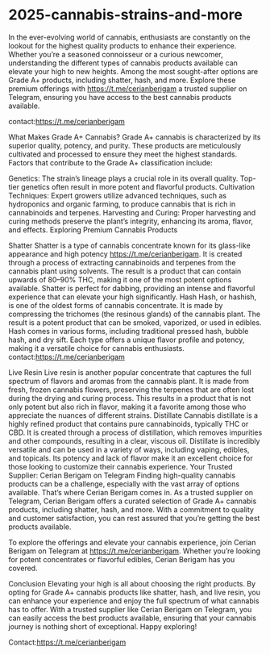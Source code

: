 # 2025-cannabis-strains-and-more
In the ever-evolving world of cannabis, enthusiasts are constantly on the lookout for the highest quality products to enhance their experience. Whether you’re a seasoned connoisseur or a curious newcomer, understanding the different types of cannabis products available can elevate your high to new heights. Among the most sought-after options are Grade A+ products, including shatter, hash, and more. Explore these premium offerings with https://t.me/cerianberigam a trusted supplier on Telegram, ensuring you have access to the best cannabis products available.

contact:https://t.me/cerianberigam

What Makes Grade A+ Cannabis? Grade A+ cannabis is characterized by its superior quality, potency, and purity. These products are meticulously cultivated and processed to ensure they meet the highest standards. Factors that contribute to the Grade A+ classification include:

Genetics: The strain’s lineage plays a crucial role in its overall quality. Top-tier genetics often result in more potent and flavorful products. Cultivation Techniques: Expert growers utilize advanced techniques, such as hydroponics and organic farming, to produce cannabis that is rich in cannabinoids and terpenes. Harvesting and Curing: Proper harvesting and curing methods preserve the plant’s integrity, enhancing its aroma, flavor, and effects. Exploring Premium Cannabis Products

Shatter Shatter is a type of cannabis concentrate known for its glass-like appearance and high potency https://t.me/cerianberigam. It is created through a process of extracting cannabinoids and terpenes from the cannabis plant using solvents. The result is a product that can contain upwards of 80–90% THC, making it one of the most potent options available. Shatter is perfect for dabbing, providing an intense and flavorful experience that can elevate your high significantly.
Hash Hash, or hashish, is one of the oldest forms of cannabis concentrate. It is made by compressing the trichomes (the resinous glands) of the cannabis plant. The result is a potent product that can be smoked, vaporized, or used in edibles. Hash comes in various forms, including traditional pressed hash, bubble hash, and dry sift. Each type offers a unique flavor profile and potency, making it a versatile choice for cannabis enthusiasts.
contact:https://t.me/cerianberigam

Live Resin Live resin is another popular concentrate that captures the full spectrum of flavors and aromas from the cannabis plant. It is made from fresh, frozen cannabis flowers, preserving the terpenes that are often lost during the drying and curing process. This results in a product that is not only potent but also rich in flavor, making it a favorite among those who appreciate the nuances of different strains.
Distillate Cannabis distillate is a highly refined product that contains pure cannabinoids, typically THC or CBD. It is created through a process of distillation, which removes impurities and other compounds, resulting in a clear, viscous oil. Distillate is incredibly versatile and can be used in a variety of ways, including vaping, edibles, and topicals. Its potency and lack of flavor make it an excellent choice for those looking to customize their cannabis experience.
Your Trusted Supplier: Cerian Berigam on Telegram Finding high-quality cannabis products can be a challenge, especially with the vast array of options available. That’s where Cerian Berigam comes in. As a trusted supplier on Telegram, Cerian Berigam offers a curated selection of Grade A+ cannabis products, including shatter, hash, and more. With a commitment to quality and customer satisfaction, you can rest assured that you’re getting the best products available.

To explore the offerings and elevate your cannabis experience, join Cerian Berigam on Telegram at https://t.me/cerianberigam. Whether you’re looking for potent concentrates or flavorful edibles, Cerian Berigam has you covered.

Conclusion Elevating your high is all about choosing the right products. By opting for Grade A+ cannabis products like shatter, hash, and live resin, you can enhance your experience and enjoy the full spectrum of what cannabis has to offer. With a trusted supplier like Cerian Berigam on Telegram, you can easily access the best products available, ensuring that your cannabis journey is nothing short of exceptional. Happy exploring!

Contact:https://t.me/cerianberigam
